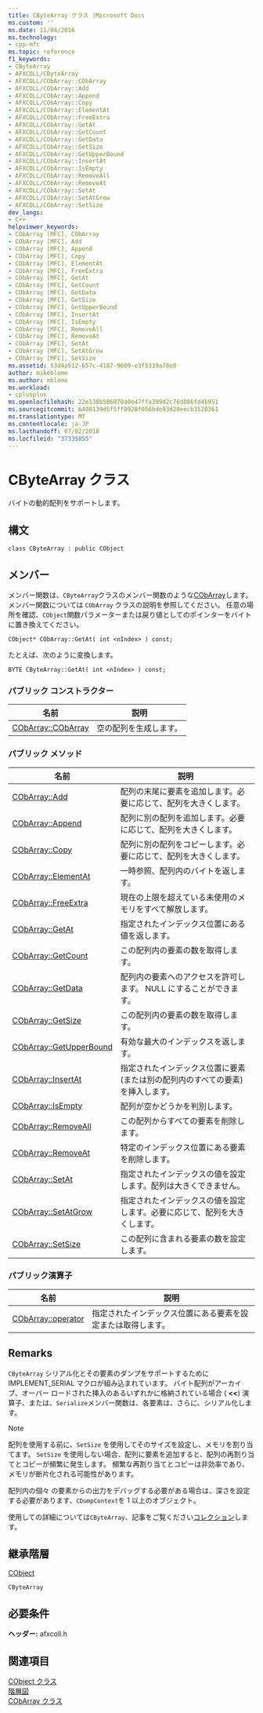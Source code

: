 ```yaml
---
title: CByteArray クラス |Microsoft Docs
ms.custom: ''
ms.date: 11/04/2016
ms.technology:
- cpp-mfc
ms.topic: reference
f1_keywords:
- CByteArray
- AFXCOLL/CByteArray
- AFXCOLL/CObArray::CObArray
- AFXCOLL/CObArray::Add
- AFXCOLL/CObArray::Append
- AFXCOLL/CObArray::Copy
- AFXCOLL/CObArray::ElementAt
- AFXCOLL/CObArray::FreeExtra
- AFXCOLL/CObArray::GetAt
- AFXCOLL/CObArray::GetCount
- AFXCOLL/CObArray::GetData
- AFXCOLL/CObArray::GetSize
- AFXCOLL/CObArray::GetUpperBound
- AFXCOLL/CObArray::InsertAt
- AFXCOLL/CObArray::IsEmpty
- AFXCOLL/CObArray::RemoveAll
- AFXCOLL/CObArray::RemoveAt
- AFXCOLL/CObArray::SetAt
- AFXCOLL/CObArray::SetAtGrow
- AFXCOLL/CObArray::SetSize
dev_langs:
- C++
helpviewer_keywords:
- CObArray [MFC], CObArray
- CObArray [MFC], Add
- CObArray [MFC], Append
- CObArray [MFC], Copy
- CObArray [MFC], ElementAt
- CObArray [MFC], FreeExtra
- CObArray [MFC], GetAt
- CObArray [MFC], GetCount
- CObArray [MFC], GetData
- CObArray [MFC], GetSize
- CObArray [MFC], GetUpperBound
- CObArray [MFC], InsertAt
- CObArray [MFC], IsEmpty
- CObArray [MFC], RemoveAll
- CObArray [MFC], RemoveAt
- CObArray [MFC], SetAt
- CObArray [MFC], SetAtGrow
- CObArray [MFC], SetSize
ms.assetid: 53d4a512-657c-4187-9609-e3f5339a78e0
author: mikeblome
ms.author: mblome
ms.workload:
- cplusplus
ms.openlocfilehash: 22e138b586070a0e47ffa399d2c76d086fd4b951
ms.sourcegitcommit: 6408139d5f5ff8928f056bde93d20eecb3520361
ms.translationtype: MT
ms.contentlocale: ja-JP
ms.lasthandoff: 07/02/2018
ms.locfileid: "37335855"
---
```

# <a name="cbytearray-class"></a>CByteArray クラス
バイトの動的配列をサポートします。  
  
## <a name="syntax"></a>構文  
  
```  
class CByteArray : public CObject  
```  
  
## <a name="members"></a>メンバー  
 メンバー関数は、`CByteArray`クラスのメンバー関数のような[CObArray](../../mfc/reference/cobarray-class.md)します。 メンバー関数については `CObArray` クラスの説明を参照してください。 任意の場所を確認、`CObject`関数パラメーターまたは戻り値としてのポインターをバイトに置き換えてください。  
  
 `CObject* CObArray::GetAt( int <nIndex> ) const;`  
  
 たとえば、次のように変換します。  
  
 `BYTE CByteArray::GetAt( int <nIndex> ) const;`  
  
### <a name="public-constructors"></a>パブリック コンストラクター  
  
|名前|説明|  
|----------|-----------------|  
|[CObArray::CObArray](../../mfc/reference/cobarray-class.md#cobarray)|空の配列を生成します。|  
  
### <a name="public-methods"></a>パブリック メソッド  
  
|名前|説明|  
|----------|-----------------|  
|[CObArray::Add](../../mfc/reference/cobarray-class.md#add)|配列の末尾に要素を追加します。必要に応じて、配列を大きくします。|  
|[CObArray::Append](../../mfc/reference/cobarray-class.md#append)|配列に別の配列を追加します。必要に応じて、配列を大きくします。|  
|[CObArray::Copy](../../mfc/reference/cobarray-class.md#copy)|配列に別の配列をコピーします。必要に応じて、配列を大きくします。|  
|[CObArray::ElementAt](../../mfc/reference/cobarray-class.md#elementat)|一時参照、配列内のバイトを返します。|  
|[CObArray::FreeExtra](../../mfc/reference/cobarray-class.md#freeextra)|現在の上限を超えている未使用のメモリをすべて解放します。|  
|[CObArray::GetAt](../../mfc/reference/cobarray-class.md#getat)|指定されたインデックス位置にある値を返します。|  
|[CObArray::GetCount](../../mfc/reference/cobarray-class.md#getcount)|この配列内の要素の数を取得します。|  
|[CObArray::GetData](../../mfc/reference/cobarray-class.md#getdata)|配列内の要素へのアクセスを許可します。 NULL にすることができます。|  
|[CObArray::GetSize](../../mfc/reference/cobarray-class.md#getsize)|この配列内の要素の数を取得します。|  
|[CObArray::GetUpperBound](../../mfc/reference/cobarray-class.md#getupperbound)|有効な最大のインデックスを返します。|  
|[CObArray::InsertAt](../../mfc/reference/cobarray-class.md#insertat)|指定されたインデックス位置に要素 (または別の配列内のすべての要素) を挿入します。|  
|[CObArray::IsEmpty](../../mfc/reference/cobarray-class.md#isempty)|配列が空かどうかを判別します。|  
|[CObArray::RemoveAll](../../mfc/reference/cobarray-class.md#removeall)|この配列からすべての要素を削除します。|  
|[CObArray::RemoveAt](../../mfc/reference/cobarray-class.md#removeat)|特定のインデックス位置にある要素を削除します。|  
|[CObArray::SetAt](../../mfc/reference/cobarray-class.md#setat)|指定されたインデックスの値を設定します。配列は大きくできません。|  
|[CObArray::SetAtGrow](../../mfc/reference/cobarray-class.md#setatgrow)|指定されたインデックスの値を設定します。必要に応じて、配列を大きくします。|  
|[CObArray::SetSize](../../mfc/reference/cobarray-class.md#setsize)|この配列に含まれる要素の数を設定します。|  
  
### <a name="public-operators"></a>パブリック演算子  
  
|名前|説明|  
|----------|-----------------|  
|[CObArray::operator](../../mfc/reference/cobarray-class.md#operator_at)|指定されたインデックス位置にある要素を設定または取得します。|  
  
## <a name="remarks"></a>Remarks  
 `CByteArray` シリアル化とその要素のダンプをサポートするために IMPLEMENT_SERIAL マクロが組み込まれています。 バイト配列がアーカイブ、オーバー ロードされた挿入のあるいずれかに格納されている場合 ( **<<**) 演算子、または、`Serialize`メンバー関数は、各要素は、さらに、シリアル化します。  
  
> [!NOTE]
>  配列を使用する前に、`SetSize` を使用してそのサイズを設定し、メモリを割り当てます。 `SetSize` を使用しない場合、配列に要素を追加すると、配列の再割り当てとコピーが頻繁に発生します。 頻繁な再割り当てとコピーは非効率であり、メモリが断片化される可能性があります。  
  
 配列内の個々 の要素からの出力をデバッグする必要がある場合は、深さを設定する必要があります、`CDumpContext`を 1 以上のオブジェクト。  
  
 使用しての詳細については`CByteArray`、記事をご覧ください[コレクション](../../mfc/collections.md)します。  
  
## <a name="inheritance-hierarchy"></a>継承階層  
 [CObject](../../mfc/reference/cobject-class.md)  
  
 `CByteArray`  
  
## <a name="requirements"></a>必要条件  
 **ヘッダー:** afxcoll.h  
  
## <a name="see-also"></a>関連項目  
 [CObject クラス](../../mfc/reference/cobject-class.md)   
 [階層図](../../mfc/hierarchy-chart.md)   
 [CObArray クラス](../../mfc/reference/cobarray-class.md)
